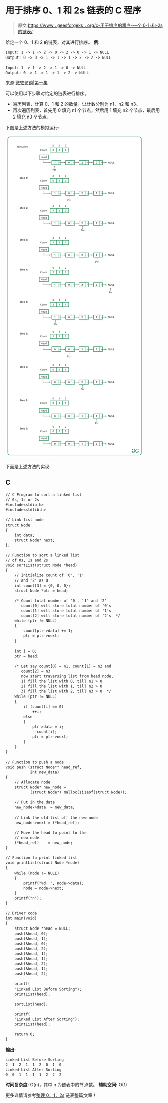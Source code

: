 # 用于排序 0、1 和 2s 链表的 C 程序

> 原文:[https://www . geesforgeks . org/c-用于排序的程序-一个 0-1-和-2s 的链表/](https://www.geeksforgeeks.org/c-program-for-sorting-a-linked-list-of-0s-1s-and-2s/)

给定一个 0、1 和 2 的链表，对其进行排序。
**例**:

```
Input: 1 -> 1 -> 2 -> 0 -> 2 -> 0 -> 1 -> NULL
Output: 0 -> 0 -> 1 -> 1 -> 1 -> 2 -> 2 -> NULL

Input: 1 -> 1 -> 2 -> 1 -> 0 -> NULL 
Output: 0 -> 1 -> 1 -> 1 -> 2 -> NULL

```

来源:[微软访谈|第一集](https://www.geeksforgeeks.org/microsoft-interview-set-1/)

可以使用以下步骤对给定的链表进行排序。

*   遍历列表，计算 0、1 和 2 的数量。让计数分别为 n1、n2 和 n3。
*   再次遍历列表，首先用 0 填充 n1 个节点，然后用 1 填充 n2 个节点，最后用 2 填充 n3 个节点。

下图是上述方法的模拟运行:

![](img/17513c1428d4f78489a3b4005798659b.png)

下面是上述方法的实现:

## C

```
// C Program to sort a linked list 
// 0s, 1s or 2s
#include<stdio.h>
#include<stdlib.h>

// Link list node 
struct Node
{
    int data;
    struct Node* next;
};

// Function to sort a linked list 
// of 0s, 1s and 2s
void sortList(struct Node *head)
{
    // Initialize count of '0', '1' 
    // and '2' as 0
    int count[3] = {0, 0, 0};  
    struct Node *ptr = head;

    /* Count total number of '0', '1' and '2'
       count[0] will store total number of '0's
       count[1] will store total number of '1's
       count[2] will store total number of '2's  */
    while (ptr != NULL)
    {
        count[ptr->data] += 1;
        ptr = ptr->next;
    }

    int i = 0;
    ptr = head;

    /* Let say count[0] = n1, count[1] = n2 and 
       count[2] = n3
       now start traversing list from head node,
       1) fill the list with 0, till n1 > 0
       2) fill the list with 1, till n2 > 0
       3) fill the list with 2, till n3 > 0  */
    while (ptr != NULL)
    {
        if (count[i] == 0)
            ++i;
        else
        {
            ptr->data = i;
            --count[i];
            ptr = ptr->next;
        }
    }
}

// Function to push a node 
void push (struct Node** head_ref, 
           int new_data)
{
    // Allocate node 
    struct Node* new_node =
           (struct Node*) malloc(sizeof(struct Node));

    // Put in the data  
    new_node->data  = new_data;

    // Link the old list off the new node 
    new_node->next = (*head_ref);

    // Move the head to point to the 
    // new node 
    (*head_ref)    = new_node;
}

// Function to print linked list 
void printList(struct Node *node)
{
    while (node != NULL)
    {
        printf("%d  ", node->data);
        node = node->next;
    }
    printf("n");
}

// Driver code
int main(void)
{
    struct Node *head = NULL;
    push(&head, 0);
    push(&head, 1);
    push(&head, 0);
    push(&head, 2);
    push(&head, 1);
    push(&head, 1);
    push(&head, 2);
    push(&head, 1);
    push(&head, 2);

    printf(
    "Linked List Before Sorting");
    printList(head);

    sortList(head);

    printf(
    "Linked List After Sorting");
    printList(head);

    return 0;
}
```

**输出:**

```
Linked List Before Sorting
2  1  2  1  1  2  0  1  0
Linked List After Sorting
0  0  1  1  1  1  2  2  2
```

**时间复杂度:** O(n)，其中 n 为链表中的节点数。
**辅助空间:** O(1)

更多详情请参考[整理 0，1，2s](https://www.geeksforgeeks.org/sort-a-linked-list-of-0s-1s-or-2s/) 链表整篇文章！